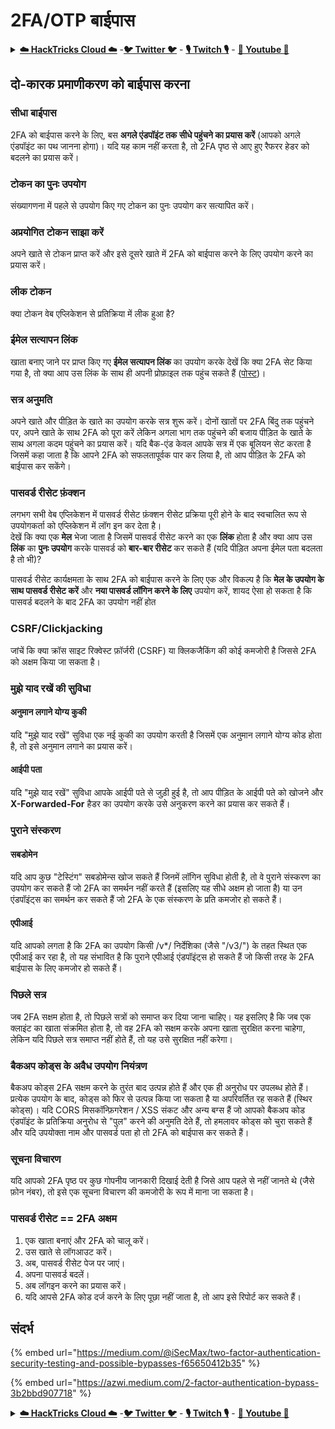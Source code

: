 # 2FA/OTP बाईपास

<details>

<summary><a href="https://cloud.hacktricks.xyz/pentesting-cloud/pentesting-cloud-methodology"><strong>☁️ HackTricks Cloud ☁️</strong></a> -<a href="https://twitter.com/hacktricks_live"><strong>🐦 Twitter 🐦</strong></a> - <a href="https://www.twitch.tv/hacktricks_live/schedule"><strong>🎙️ Twitch 🎙️</strong></a> - <a href="https://www.youtube.com/@hacktricks_LIVE"><strong>🎥 Youtube 🎥</strong></a></summary>

* क्या आप किसी **साइबर सुरक्षा कंपनी** में काम करते हैं? क्या आप अपनी कंपनी को **HackTricks में विज्ञापित** देखना चाहते हैं? या क्या आपको **PEASS की नवीनतम संस्करण या HackTricks को PDF में डाउनलोड करने का उपयोग** करने की इच्छा है? [**सदस्यता योजनाएं**](https://github.com/sponsors/carlospolop) की जांच करें!
* [**The PEASS Family**](https://opensea.io/collection/the-peass-family) की खोज करें, हमारा एकल [**NFT**](https://opensea.io/collection/the-peass-family) संग्रह।
* [**आधिकारिक PEASS & HackTricks swag**](https://peass.creator-spring.com) प्राप्त करें।
* [**💬**](https://emojipedia.org/speech-balloon/) [**Discord समूह**](https://discord.gg/hRep4RUj7f) या [**टेलीग्राम समूह**](https://t.me/peass) में **शामिल हों** या मुझे **Twitter** [**🐦**](https://github.com/carlospolop/hacktricks/tree/7af18b62b3bdc423e11444677a6a73d4043511e9/\[https:/emojipedia.org/bird/README.md)[**@carlospolopm**](https://twitter.com/hacktricks\_live)** का** **अनुसरण** करें।**
* **अपने हैकिंग ट्रिक्स को** [**hacktricks रेपो**](https://github.com/carlospolop/hacktricks) **और** [**hacktricks-cloud रेपो**](https://github.com/carlospolop/hacktricks-cloud) **में पीआर जमा करके अपना योगदान दें।**

</details>

## **दो-कारक प्रमाणीकरण को बाईपास करना**

### **सीधा बाईपास**

2FA को बाईपास करने के लिए, बस **अगले एंडपॉइंट तक सीधे पहुंचने का प्रयास करें** (आपको अगले एंडपॉइंट का पथ जानना होगा)। यदि यह काम नहीं करता है, तो 2FA पृष्ठ से आए हुए रैफरर हेडर को बदलने का प्रयास करें।

### **टोकन का पुनः उपयोग**

संख्यागणना में पहले से उपयोग किए गए टोकन का पुनः उपयोग कर सत्यापित करें।

### अप्रयोगित टोकन साझा करें

अपने खाते से टोकन प्राप्त करें और इसे दूसरे खाते में 2FA को बाईपास करने के लिए उपयोग करने का प्रयास करें।

### लीक टोकन

क्या टोकन वेब एप्लिकेशन से प्रतिक्रिया में लीक हुआ है?

### ईमेल सत्यापन लिंक

खाता बनाए जाने पर प्राप्त किए गए **ईमेल सत्यापन लिंक** का उपयोग करके देखें कि क्या 2FA सेट किया गया है, तो क्या आप उस लिंक के साथ ही अपनी प्रोफ़ाइल तक पहुंच सकते हैं ([पोस्ट](https://srahulceh.medium.com/behind-the-scenes-of-a-security-bug-the-perils-of-2fa-cookie-generation-496d9519771b))।

### सत्र अनुमति

अपने खाते और पीड़ित के खाते का उपयोग करके सत्र शुरू करें। दोनों खातों पर 2FA बिंदु तक पहुंचने पर, अपने खाते के साथ 2FA को पूरा करें लेकिन अगला भाग तक पहुंचने की बजाय पीड़ित के खाते के साथ अगला कदम पहुंचने का प्रयास करें। यदि बैक-एंड केवल आपके सत्र में एक बूलियन सेट करता है जिसमें कहा जाता है कि आपने 2FA को सफलतापूर्वक पार कर लिया है, तो आप पीड़ित के 2FA को बाईपास कर सकेंगे।

### **पासवर्ड रीसेट फ़ंक्शन**

लगभग सभी वेब एप्लिकेशन में पासवर्ड रीसेट फ़ंक्शन रीसेट प्रक्रिया पूरी होने के बाद स्वचालित रूप से उपयोगकर्ता को एप्लिकेशन में लॉग इन कर देता है।\
देखें कि क्या एक **मेल** भेजा जाता है जिसमें पासवर्ड रीसेट करने का एक **लिंक** होता है और क्या आप उस **लिंक** का **पुनः उपयोग** करके पासवर्ड को **बार-बार रीसेट** कर सकते हैं (यदि पीड़ित अपना ईमेल पता बदलता है तो भी)?

पासवर्ड रीसेट कार्यक्षमता के साथ 2FA को बाईपास करने के लिए एक और विकल्प है कि **मेल के उपयोग के साथ पासवर्ड रीसेट करें** और **नया पासवर्ड लॉगिन करने के लिए** उपयोग करें, शायद ऐसा हो सकता है कि पासवर्ड बदलने के बाद 2FA का उपयोग नहीं होत
### CSRF/Clickjacking

जांचें कि क्या क्रॉस साइट रिक्वेस्ट फ़ॉर्जरी (CSRF) या क्लिकजैकिंग की कोई कमजोरी है जिससे 2FA को अक्षम किया जा सकता है।

### मुझे याद रखें की सुविधा

#### अनुमान लगाने योग्य कुकी

यदि "मुझे याद रखें" सुविधा एक नई कुकी का उपयोग करती है जिसमें एक अनुमान लगाने योग्य कोड होता है, तो इसे अनुमान लगाने का प्रयास करें।

#### आईपी पता

यदि "मुझे याद रखें" सुविधा आपके आईपी पते से जुड़ी हुई है, तो आप पीड़ित के आईपी पते को खोजने और **X-Forwarded-For** हैडर का उपयोग करके उसे अनुकरण करने का प्रयास कर सकते हैं।

### पुराने संस्करण

#### सबडोमेन

यदि आप कुछ "टेस्टिंग" सबडोमेन्स खोज सकते हैं जिनमें लॉगिन सुविधा होती है, तो वे पुराने संस्करण का उपयोग कर सकते हैं जो 2FA का समर्थन नहीं करते हैं (इसलिए यह सीधे अक्षम हो जाता है) या उन एंडपॉइंट्स का समर्थन कर सकते हैं जो 2FA के एक संस्करण के प्रति कमजोर हो सकते हैं।

#### एपीआई

यदि आपको लगता है कि 2FA का उपयोग किसी /v\*/ निर्देशिका (जैसे "/v3/") के तहत स्थित एक एपीआई कर रहा है, तो यह संभावित है कि पुराने एपीआई एंडपॉइंट्स हो सकते हैं जो किसी तरह के 2FA बाईपास के लिए कमजोर हो सकते हैं।

### पिछले सत्र

जब 2FA सक्षम होता है, तो पिछले सत्रों को समाप्त कर दिया जाना चाहिए। यह इसलिए है कि जब एक क्लाइंट का खाता संक्रमित होता है, तो वह 2FA को सक्षम करके अपना खाता सुरक्षित करना चाहेगा, लेकिन यदि पिछले सत्र समाप्त नहीं होते हैं, तो यह उसे सुरक्षित नहीं करेगा।

### बैकअप कोड्स के अवैध उपयोग नियंत्रण

बैकअप कोड्स 2FA सक्षम करने के तुरंत बाद उत्पन्न होते हैं और एक ही अनुरोध पर उपलब्ध होते हैं। प्रत्येक उपयोग के बाद, कोड्स को फिर से उत्पन्न किया जा सकता है या अपरिवर्तित रह सकते हैं (स्थिर कोड्स)। यदि CORS मिसकॉन्फ़िगरेशन / XSS संकट और अन्य बग्स हैं जो आपको बैकअप कोड एंडपॉइंट के प्रतिक्रिया अनुरोध से "पुल" करने की अनुमति देते हैं, तो हमलावर कोड्स को चुरा सकते हैं और यदि उपयोक्ता नाम और पासवर्ड पता हो तो 2FA को बाईपास कर सकते हैं।

### सूचना विचारण

यदि आपको 2FA पृष्ठ पर कुछ गोपनीय जानकारी दिखाई देती है जिसे आप पहले से नहीं जानते थे (जैसे फ़ोन नंबर), तो इसे एक सूचना विचारण की कमजोरी के रूप में माना जा सकता है।

### **पासवर्ड रीसेट == 2FA अक्षम**

1. एक खाता बनाएं और 2FA को चालू करें।
2. उस खाते से लॉगआउट करें।
3. अब, पासवर्ड रीसेट पेज पर जाएं।
4. अपना पासवर्ड बदलें।
5. अब लॉगइन करने का प्रयास करें।
6. यदि आपसे 2FA कोड दर्ज करने के लिए पूछा नहीं जाता है, तो आप इसे रिपोर्ट कर सकते हैं।

## संदर्भ

{% embed url="https://medium.com/@iSecMax/two-factor-authentication-security-testing-and-possible-bypasses-f65650412b35" %}

{% embed url="https://azwi.medium.com/2-factor-authentication-bypass-3b2bbd907718" %}

<details>

<summary><a href="https://cloud.hacktricks.xyz/pentesting-cloud/pentesting-cloud-methodology"><strong>☁️ HackTricks Cloud ☁️</strong></a> -<a href="https://twitter.com/hacktricks_live"><strong>🐦 Twitter 🐦</strong></a> - <a href="https://www.twitch.tv/hacktricks_live/schedule"><strong>🎙️ Twitch 🎙️</strong></a> - <a href="https://www.youtube.com/@hacktricks_LIVE"><strong>🎥 Youtube 🎥</strong></a></summary>

* क्या आप किसी **साइबर सुरक्षा कंपनी** में काम करते हैं? क्या आप अपनी कंपनी को **हैकट्रिक्स** में विज्ञापित करना चाहते हैं? या क्या आपको **PEASS के नवीनतम संस्करण का उपयोग करने या HackTricks को PDF में डाउनलोड करने की इच्छा है**? [**सदस्यता योजनाएं**](https://github.com/sponsors/carlospolop) की जांच करें!
* [**The PEASS Family**](https://opensea.io/collection/the-peass-family) की खोज करें, हमारा एकल [**NFT**](https://opensea.io/collection/the-peass-family) संग्रह।
* [**आधिकारिक PEASS और HackTricks swag**](https://peass.creator-spring.com) प्राप्त करें
* **[💬](https://emojipedia.org/speech-balloon/) [Discord समूह](https://discord.gg/hRep4RUj7f) या [telegram समूह](https://t.me/peass) में शामिल हों** या मुझे **Twitter** [**🐦**](https://github.com/carlospolop/hacktricks/tree/7af18b62b3bdc423e11444677a6a73d4043511e9/\[https:/emojipedia.org/bird/README.md)[**@carlospolopm**](https://twitter.com/hacktricks\_live)** का** अनुसर
